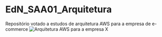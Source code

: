 # EdN_SAA01_Arquitetura
Repositório votado a estudos de arquitetura AWS para a empresa de e-commerce
<picture>
  <img alt="Arquitetura AWS para a empresa X" src="https://raw.githubusercontent.com/GustavoLazaro/EdN_SAA01_Arquitetura/main/Desafio%20Well-Architected%20Framework-P%C3%A1gina-1.drawio.svg" />
</picture>
